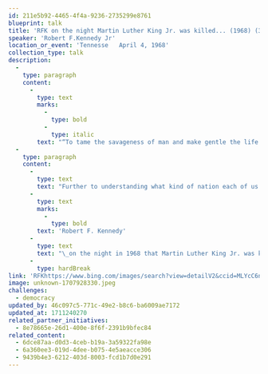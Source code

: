 ```yaml
---
id: 211e5b92-4465-4f4a-9236-2735299e8761
blueprint: talk
title: 'RFK on the night Martin Luther King Jr. was killed... (1968) (3 minute video)'
speaker: 'Robert F.Kennedy Jr'
location_or_event: 'Tennesse   April 4, 1968'
collection_type: talk
description:
  -
    type: paragraph
    content:
      -
        type: text
        marks:
          -
            type: bold
          -
            type: italic
        text: "“To tame the savageness of man and make gentle the life of the\_world.”"
  -
    type: paragraph
    content:
      -
        type: text
        text: "Further to understanding what kind of nation each of us lives in, here\_is\_"
      -
        type: text
        marks:
          -
            type: bold
        text: 'Robert F. Kennedy'
      -
        type: text
        text: "\_on the night in 1968 that Martin Luther King Jr. was killed. Towards the end of these soft-spoken minutes,\_RFK\_frames his hopes in the words of\_Aeschylus."
      -
        type: hardBreak
link: 'RFKhttps://www.bing.com/images/search?view=detailV2&ccid=MLYcC6nl&id=B444B6D4B3095158502C02397F5E0163725CDC0F&thid=OIP.MLYcC6nlB_iZkYSQqXxiKwHaEK&mediaurl=https%3a%2f%2fwashingtonstatewire.com%2fwp-content%2fuploads%2f2020%2f05%2fRFK-in-Indy-scaled.jpg&cdnurl=https%3a%2f%2fth.bing.com%2fth%2fid%2fR.30b61c0ba9e507f899918490a97c622b%3frik%3dD9xccmMBXn85Ag%26pid%3dImgRaw%26r%3d0&exph=1440&expw=2560&q=RFK+on+night+King+was+shot&simid=608040930239188218&FORM=IRPRST&ck=1A20DB138872B6104D2EB9F29860BA04&selectedIndex=6&itb=0'
image: unknown-1707928330.jpeg
challenges:
  - democracy
updated_by: 46c097c5-771c-49e2-b8c6-ba6009ae7172
updated_at: 1711240270
related_partner_initiatives:
  - 8e78665e-26d1-400e-8f6f-2391b9bfec84
related_content:
  - 6dce87aa-d0d3-4ceb-b19a-3a59322fa98e
  - 6a360ee3-019d-4dee-b075-4e5aeacce306
  - 9439b4e3-6212-403d-8003-fcd1b7d0e291
---
```

